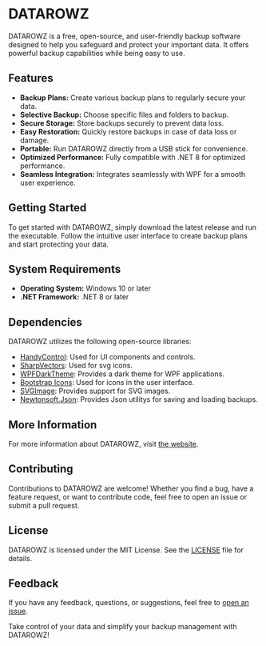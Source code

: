 # DATAROWZ

DATAROWZ is a free, open-source, and user-friendly backup software designed to help you safeguard and protect your important data. It offers powerful backup capabilities while being easy to use.

## Features

- **Backup Plans:** Create various backup plans to regularly secure your data.
- **Selective Backup:** Choose specific files and folders to backup.
- **Secure Storage:** Store backups securely to prevent data loss.
- **Easy Restoration:** Quickly restore backups in case of data loss or damage.
- **Portable:** Run DATAROWZ directly from a USB stick for convenience.
- **Optimized Performance:** Fully compatible with .NET 8 for optimized performance.
- **Seamless Integration:** Integrates seamlessly with WPF for a smooth user experience.

## Getting Started

To get started with DATAROWZ, simply download the latest release and run the executable. Follow the intuitive user interface to create backup plans and start protecting your data.

## System Requirements

- **Operating System:** Windows 10 or later
- **.NET Framework:** .NET 8 or later

## Dependencies

DATAROWZ utilizes the following open-source libraries:

- [HandyControl](https://github.com/HandyOrg/HandyControl): Used for UI components and controls.
- [SharpVectors](https://github.com/ElinamLLC/SharpVectors): Used for svg icons.
- [WPFDarkTheme](https://github.com/AngryCarrot789/WPFDarkTheme): Provides a dark theme for WPF applications.
- [Bootstrap Icons](https://icons.getbootstrap.com/): Used for icons in the user interface.
- [SVGImage](https://github.com/dotnetprojects/SVGImage): Provides support for SVG images.
- [Newtonsoft.Json](https://github.com/JamesNK/Newtonsoft.Json): Provides Json utilitys for saving and loading backups.

## More Information

For more information about DATAROWZ, visit [the website](https://datarowz.com).

## Contributing

Contributions to DATAROWZ are welcome! Whether you find a bug, have a feature request, or want to contribute code, feel free to open an issue or submit a pull request.

## License

DATAROWZ is licensed under the MIT License. See the [LICENSE](LICENSE) file for details.

## Feedback

If you have any feedback, questions, or suggestions, feel free to [open an issue](https://github.com/Andy16823/Smartli-Backup-2/issues).

Take control of your data and simplify your backup management with DATAROWZ!

